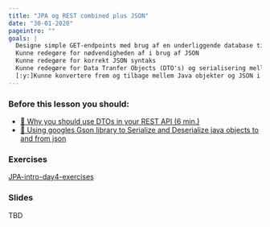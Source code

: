 ```yaml
---
title: "JPA og REST combined plus JSON"
date: "30-01-2020"
pageintro: ""
goals: |
  Designe simple GET-endpoints med brug af en underliggende database tilgået via JPA
  Kunne redegøre for nødvendigheden af i brug af JSON
  Kunne redegøre for korrekt JSON syntaks
  Kunne redegøre for Data Tranfer Objects (DTO's) og serialisering mellem Java objekter og JSON
  [:y:]Kunne konvertere frem og tilbage mellem Java objekter og JSON i egen kode
---
```


### Before this lesson you should:

<!--BEGIN readings ##-->

- [:book: Why you should use DTOs in your REST API (6 min.)](https://cassiomolin.com/2016/03/23/why-you-should-use-dtos-in-your-rest-api/)
- [:book: Using googles Gson library to Serialize and Deserialize java objects to and from json](https://www.techiedelight.com/serialization-java-objects-google-gson-library/)
  <!--END readings ##-->

### Exercises

 <!--BEGIN exercises ##-->

[JPA-intro-day4-exercises](https://docs.google.com/document/d/1c4uti7oLiipp1Sdny9Rwc1aOStfn9aasmWhhhzuTQS8/edit?usp=sharing)

<!--END exercises ##-->

### Slides

TBD
